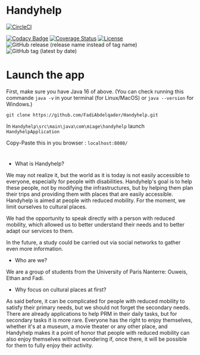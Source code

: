 # Handyhelp

[![CircleCI](https://dl.circleci.com/status-badge/img/gh/FadiAbdelqader/Handyhelp/tree/main.svg?style=svg)](https://dl.circleci.com/status-badge/redirect/gh/FadiAbdelqader/Handyhelp/tree/main) 

 [![Codacy Badge](https://app.codacy.com/project/badge/Grade/2725e46651c245e3981ff73fd3c82770)](https://www.codacy.com/gh/FadiAbdelqader/Handyhelp/dashboard?utm_source=github.com&amp;utm_medium=referral&amp;utm_content=FadiAbdelqader/Handyhelp&amp;utm_campaign=Badge_Grade) 
[![Coverage Status](https://coveralls.io/repos/github/FadiAbdelqader/Handyhelp/badge.svg?branch=main)](https://coveralls.io/github/FadiAbdelqader/Handyhelp?branch=main)
[![License](https://img.shields.io/badge/License-Apache_2.0-blue.svg)](https://opensource.org/licenses/Apache-2.0)
![GitHub release (release name instead of tag name)](https://img.shields.io/github/v/release/FadiAbdelqader/Handyhelp?include_prereleases)
![GitHub tag (latest by date)](https://img.shields.io/github/v/tag/FadiAbdelqader/Handyhelp)
#




# Launch the app

First, make sure you have Java 16 of above. (You can check running this commande ```java -v``` in your terminal (for Linux/MacOS) or ```java --version``` for Windows.)

```git clone https://github.com/FadiAbdelqader/Handyhelp.git```

In ```Handyhelp\src\main\java\com\miage\handyhelp``` launch ```HandyhelpApplication```

Copy-Paste this in you browser : ```localhost:8080/```


#


- What is Handyhelp?

We may not realize it, but the world as it is today is not easily accessible to everyone, especially for people with disabilities. Handyhelp's goal is to help these people, not by modifying the infrastructures, but by helping them plan their trips and providing them with places that are easily accessible.
Handyhelp is aimed at people with reduced mobility.
For the moment, we limit ourselves to cultural places.

We had the opportunity to speak directly with a person with reduced mobility, which allowed us to better understand their needs and to better adapt our services to them.

In the future, a study could be carried out via social networks to gather even more information.


- Who are we?

We are a group of students from the University of Paris Nanterre: Ouweis, Ethan and Fadi.



- Why focus on cultural places at first?


As said before, it can be complicated for people with reduced mobility to satisfy their primary needs, but we should not forget the secondary needs.
There are already applications to help PRM in their daily tasks, but for secondary tasks it is more rare.
Everyone has the right to enjoy themselves, whether it's at a museum, a movie theater or any other place, and Handyhelp makes it a point of honor that people with reduced mobility can also enjoy themselves without wondering if, once there, it will be possible for them to fully enjoy their activity.


